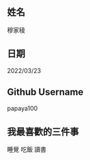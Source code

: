 姓名
----
穆家稜

日期
----
2022/03/23

Github Username
---------------
papaya100

我最喜歡的三件事
---------------
睡覺 吃飯 讀書